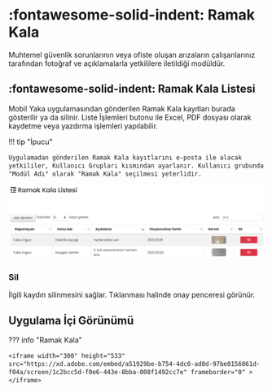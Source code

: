# :fontawesome-solid-indent: Ramak Kala

Muhtemel güvenlik sorunlarının veya ofiste oluşan arızaların çalışanlarınız tarafından fotoğraf ve açıklamalarla yetkililere iletildiği modüldür.

## :fontawesome-solid-indent: Ramak Kala Listesi

Mobil Yaka uygulamasından gönderilen Ramak Kala kayıtları burada gösterilir ya da silinir. Liste İşlemleri butonu ile Excel, PDF dosyası olarak kaydetme veya yazdırma işlemleri yapılabilir.

!!! tip "İpucu"

    Uygulamadan gönderilen Ramak Kala kayıtlarını e-posta ile alacak yetkililer, Kullanıcı Grupları kısmından ayarlanır. Kullanıcı grubunda "Modül Adı" olarak "Ramak Kala" seçilmesi yeterlidir.

![](images/ramakKala.png)

### Sil

İlgili kaydın silinmesini sağlar. Tıklanması halinde onay penceresi görünür.

## Uygulama İçi Görünümü

??? info "Ramak Kala"

    <iframe width="300" height="533" src="https://xd.adobe.com/embed/a51929be-b754-4dc0-ad0d-97be0156061d-f04a/screen/1c2bcc5d-f0e6-443e-8bba-008f1492cc7e" frameborder="0" ></iframe>
